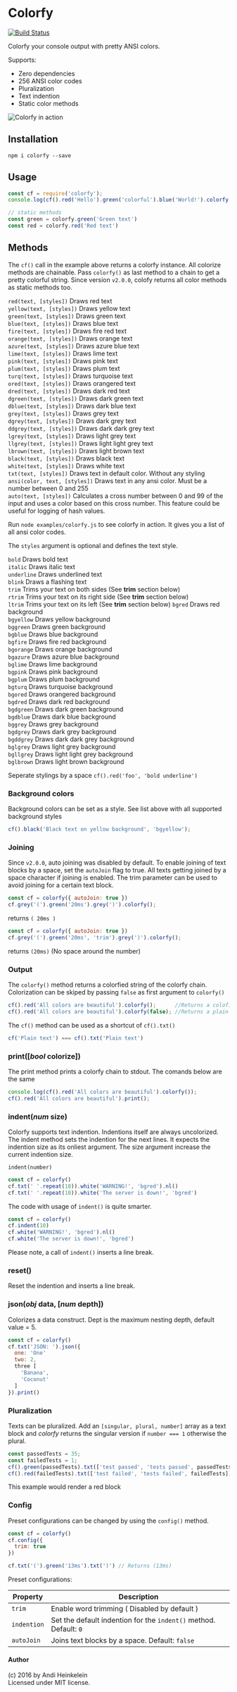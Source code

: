 Colorfy
=======

[![Build Status](https://travis-ci.org/Andifeind/colorfy.svg?branch=master)](https://travis-ci.org/Andifeind/colorfy)

Colorfy your console output with pretty ANSI colors.

Supports:
* Zero dependencies
* 256 ANSI color codes
* Pluralization
* Text indention
* Static color methods

![Colorfy in action](https://static.noname-media.com/colorfy/colorfy-in-action.png)

Installation
------------

```shell
npm i colorfy --save
```

Usage
-----

```js
const cf = require('colorfy');
console.log(cf().red('Hello').green('colorful').blue('World!').colorfy());

// static methods
const green = colorfy.green('Green text')
const red = colorfy.red('Red text')
```

Methods
-------

The `cf()` call in the example above returns a colorfy instance. All colorize methods are chainable.
Pass `colorfy()` as last method to a chain to get a pretty colorful string.
Since version `v2.0.0`, colofy returns all color methods as static methods too.

`red(text, [styles])` Draws red text  
`yellow(text, [styles])` Draws yellow text  
`green(text, [styles])` Draws green text  
`blue(text, [styles])` Draws blue text  
`fire(text, [styles])` Draws fire red text  
`orange(text, [styles])` Draws orange text  
`azure(text, [styles])` Draws azure blue text  
`lime(text, [styles])` Draws lime text  
`pink(text, [styles])` Draws pink text  
`plum(text, [styles])` Draws plum text  
`turq(text, [styles])` Draws turquoise text  
`ored(text, [styles])` Draws orangered text  
`dred(text, [styles])` Draws dark red text  
`dgreen(text, [styles])` Draws dark green text  
`dblue(text, [styles])` Draws dark blue text  
`grey(text, [styles])` Draws grey text  
`dgrey(text, [styles])` Draws dark grey text  
`ddgrey(text, [styles])` Draws dark dark grey text  
`lgrey(text, [styles])` Draws light grey text  
`llgrey(text, [styles])` Draws light light grey text  
`lbrown(text, [styles])` Draws light brown text  
`black(text, [styles])` Draws black text  
`white(text, [styles])` Draws white text  
`txt(text, [styles])` Draws text in default color. Without any styling  
`ansi(color, text, [styles])` Draws text in any ansi color. Must be a number between 0 and 255  
`auto(text, [styles])` Calculates a cross number between 0 and 99 of the input and uses a color based on this cross number. This feature could be useful for logging of hash values.  

Run `node examples/colorfy.js` to see colorfy in action. It gives you a list of all ansi color codes.  

The `styles` argument is optional and defines the text style.

`bold` Draws bold text  
`italic` Draws italic text  
`underline` Draws underlined text  
`blink` Draws a flashing text  
`trim` Trims your text on both sides (See **trim** section below)  
`rtrim` Trims your text on its right side (See **trim** section below)  
`ltrim` Trims your text on its left (See **trim** section below)
`bgred` Draws red background  
`bgyellow` Draws yellow background  
`bggreen` Draws green background  
`bgblue` Draws blue background  
`bgfire` Draws fire red background  
`bgorange` Draws orange background  
`bgazure` Draws azure blue background  
`bglime` Draws lime background  
`bgpink` Draws pink background  
`bgplum` Draws plum background  
`bgturq` Draws turquoise background  
`bgored` Draws orangered background  
`bgdred` Draws dark red background  
`bgdgreen` Draws dark green background  
`bgdblue` Draws dark blue background  
`bggrey` Draws grey background  
`bgdgrey` Draws dark grey background  
`bgddgrey` Draws dark dark grey background  
`bglgrey` Draws light grey background  
`bgllgrey` Draws light light grey background  
`bglbrown` Draws light brown background  

Seperate stylings by a space `cf().red('foo', 'bold underline')`

### Background colors

Background colors can be set as a style. See list above with all supported background styles

```js
cf().black('Black text on yellow background', 'bgyellow');
```


### Joining

Since `v2.0.0`, auto joining was disabled by default. To enable joining of text blocks by a space, set the `autoJoin` flag to true.
All texts getting joined by a space character if joining is enabled. The trim parameter can be used to avoid joining for a certain text block.

```js
const cf = colorfy({ autoJoin: true })
cf.grey('(').green('20ms').grey(')').colorfy();
```
returns `( 20ms )`


```js
const cf = colorfy({ autoJoin: true })
cf.grey('(').green('20ms', 'trim').grey(')').colorfy();
```
returns `(20ms)` (No space around the number)

### Output

The `colorfy()` method returns a colorfied string of the colorfy chain. Colorization can be skiped by passing `false` as first argument to `colorfy()`

```js
cf().red('All colors are beautiful').colorfy();      //Returns a colofied string
cf().red('All colors are beautiful').colorfy(false); //Returns a plain string
```

The `cf()` method can be used as a shortcut of `cf().txt()`

```js
cf('Plain text') === cf().txt('Plain text')
```

### print([*bool* colorize])

The print method prints a colorfy chain to stdout.
The comands below are the same

```js
console.log(cf().red('All colors are beautiful').colorfy());
cf().red('All colors are beautiful').print();
```

### indent(*num* size)

Colorfy supports text indention. Indentions itself are always uncolorized.
The indent method sets the indention for the next lines. It expects the indention size as its onliest argument. The size argument increase the current indention size.

`indent(number)`

```js
const cf = colorfy()
cf.txt(' '.repeat(10)).white('WARNING!', 'bgred').nl()
cf.txt(' '.repeat(10)).white('The server is down!', 'bgred')
```
The code with usage of `indent()` is quite smarter.

```js
const cf = colorfy()
cf.indent(10)
cf.white('WARNING!', 'bgred').nl()
cf.white('The server is down!', 'bgred')
```
Please note, a call of `indent()` inserts a line break.

### reset()

Reset the indention and inserts a line break.

### json(*obj* data, [*num* depth])

Colorizes a data construct. Dept is the maximum nesting depth, default value = 5.

```js
const cf = colorfy()
cf.txt('JSON: ').json({
  one: 'One'
  two: 2,
  three [
    'Banana',
    'Coconut'
  ]
}).print()
```

### Pluralization

Texts can be pluralized. Add an `[singular, plural, number]` array as a text block and *colorfy* returns the singular version if `number === 1` otherwise the plural.

```js
const passedTests = 35;
const failedTests = 1;
cf().green(passedTests).txt(['test passed', 'tests passed', passedTests]).print());
cf().red(failedTests).txt(['test failed', 'tests failed', failedTests]).print());
```


This example would render a red block

### Config

Preset configurations can be changed by using the `config()` method.

```js
const cf = colorfy()
cf.config({
  trim: true
})

cf.txt('(').green('13ms').txt(')') // Returns (13ms)
```

Preset configurations:

| Property    | Description                                                       |
| ----------- | ----------------------------------------------------------------- |
| `trim`      | Enable word trimming ( Disabled by default )                      |
| `indention` | Set the default indention for the `indent()` method. Default: `0` |
| `autoJoin`  | Joins text blocks by a space. Default: `false`                    |




#### Author

(c) 2016 by Andi Heinkelein  
Licensed under MIT license.
